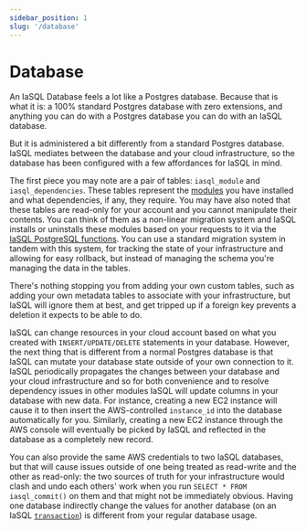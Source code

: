 ```yaml
---
sidebar_position: 1
slug: '/database'
---
```


# Database

An IaSQL Database feels a lot like a Postgres database. Because that is what it is: a 100% standard Postgres database with zero extensions, and anything you can do with a Postgres database you can do with an IaSQL database.

But it is administered a bit differently from a standard Postgres database. IaSQL mediates between the database and your cloud infrastructure, so the database has been configured with a few affordances for IaSQL in mind.

The first piece you may note are a pair of tables: `iasql_module` and `iasql_dependencies`. These tables represent the [modules](./module.md) you have installed and what dependencies, if any, they require. You may have also noted that these tables are read-only for your account and you cannot manipulate their contents. You can think of them as a non-linear migration system and IaSQL installs or uninstalls these modules based on your requests to it via the [IaSQL PostgreSQL functions](../reference/modules/iasql_functions.md). You can use a standard migration system in tandem with this system, for tracking the state of your infrastructure and allowing for easy rollback, but instead of managing the schema you're managing the data in the tables.

There's nothing stopping you from adding your own custom tables, such as adding your own metadata tables to associate with your infrastructure, but IaSQL will ignore them at best, and get tripped up if a foreign key prevents a deletion it expects to be able to do.

IaSQL can change resources in your cloud account based on what you created with `INSERT/UPDATE/DELETE` statements in your database. However, the next thing that is different from a normal Postgres database is that IaSQL can mutate your database state outside of your own connection to it. IaSQL periodically propagates the changes between your database and your cloud infrastructure and so for both convenience and to resolve dependency issues in other modules IaSQL will update columns in your database with new data. For instance, creating a new EC2 instance will cause it to then insert the AWS-controlled `instance_id` into the database automatically for you. Similarly, creating a new EC2 instance through the AWS console will eventually be picked by IaSQL and reflected in the database as a completely new record.

You can also provide the same AWS credentials to two IaSQL databases, but that will cause issues outside of one being treated as read-write and the other as read-only: the two sources of truth for your infrastructure would clash and undo each others' work when you run `SELECT * FROM iasql_commit()` on them and that might not be immediately obvious. Having one database indirectly change the values for another database (on an IaSQL [`transaction`](./transaction.md)) is different from your regular database usage.
